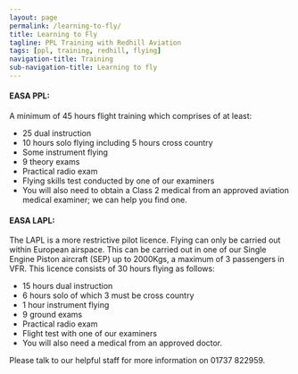```yaml
---
layout: page
permalink: /learning-to-fly/
title: Learning to Fly
tagline: PPL Training with Redhill Aviation
tags: [ppl, training, redhill, flying]
navigation-title: Training
sub-navigation-title: Learning to fly
---
```


<h4>EASA PPL:</h4>

A minimum of 45 hours flight training which comprises of at least:
<ul>
<li>25 dual instruction</li>
<li>10 hours solo flying including 5 hours cross country</li>
<li>Some instrument flying</li>
<li>9 theory exams</li>
<li>Practical radio exam</li>
<li>Flying skills test conducted by one of our examiners</li>
<li>You will also need to obtain a Class 2 medical from an approved aviation medical examiner; we can help you find one.</li>
</ul>

<h4>EASA LAPL:</h4>

The LAPL is a more restrictive pilot licence. Flying can only be carried out within European airspace.
This can be carried out in one of our Single Engine Piston aircraft (SEP) up to 2000Kgs, a maximum of 3 passengers in VFR.
This licence consists of 30 hours flying as follows:
<ul>
<li>15 hours dual instruction</li>
<li>6 hours solo of which 3 must be cross country</li>
<li>1 hour instrument flying</li>
<li>9 ground exams</li>
<li>Practical radio exam</li>
<li>Flight test with one of our examiners</li>
<li>You will also need a medical from an approved doctor.</li>
</ul>

<p>Please talk to our helpful staff for more information on 01737 822959.
